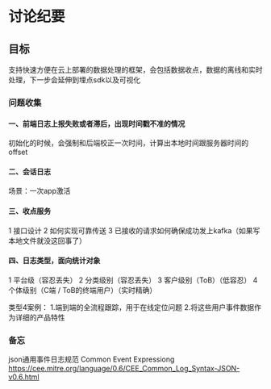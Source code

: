 # 讨论纪要

## 目标
支持快速方便在云上部署的数据处理的框架，会包括数据收点，数据的离线和实时处理，下一步会延伸到埋点sdk以及可视化

### 问题收集
#### 一、前端日志上报失败或者滞后，出现时间戳不准的情况
初始化的时候，会强制和后端校正一次时间，计算出本地时间跟服务器时间的offset

#### 二、会话日志
场景：一次app激活

#### 三、收点服务
1 接口设计
2 如何实现可靠传送
3 已接收的请求如何确保成功发上kafka（如果写本地文件就没这回事了）

#### 四、日志类型，面向统计对象
1 平台级（容忍丢失）
2 分类级别（容忍丢失）
3 客户级别（ToB）（低容忍）
4 个体级别（C端 / ToB的终端用户）（实时精确）

类型4案例：
1.端到端的全流程跟踪，用于在线定位问题
2.将这些用户事件数据作为详细的产品特性

### 备忘
json通用事件日志规范
Common Event Expressiong
https://cee.mitre.org/language/0.6/CEE_Common_Log_Syntax-JSON-v0.6.html
